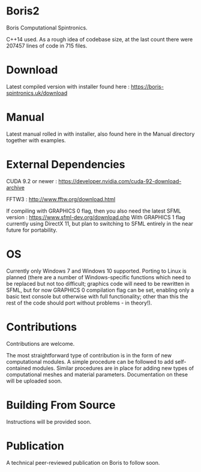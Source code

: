 # Boris2
Boris Computational Spintronics.

C++14 used. As a rough idea of codebase size, at the last count there were 207457 lines of code in 715 files.

# Download
Latest compiled version with installer found here : https://boris-spintronics.uk/download

# Manual
Latest manual rolled in with installer, also found here in the Manual directory together with examples.

# External Dependencies
CUDA 9.2 or newer : https://developer.nvidia.com/cuda-92-download-archive

FFTW3 : http://www.fftw.org/download.html

If compiling with GRAPHICS 0 flag, then you also need the latest SFML version : https://www.sfml-dev.org/download.php With GRAPHICS 1 flag currently using DirectX 11, but plan to switching to SFML entirely in the near future for portability.

# OS
Currently only Windows 7 and Windows 10 supported. Porting to Linux is planned (there are a number of Windows-specific functions which need to be replaced but not too difficult; graphics code will need to be rewritten in SFML, but for now GRAPHICS 0 compilation flag can be set, enabling only a basic text console but otherwise with full functionality; other than this the rest of the code should port without problems - in theory!).

# Contributions
Contributions are welcome.

The most straightforward type of contribution is in the form of new computational modules. A simple procedure can be followed to add self-contained modules. Similar procedures are in place for adding new types of computational meshes and material parameters. Documentation on these will be uploaded soon.

# Building From Source
Instructions will be provided soon.

# Publication
A technical peer-reviewed publication on Boris to follow soon.
